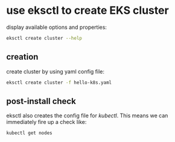 # use eksctl to create EKS cluster

display available options and properties:

```bash
eksctl create cluster --help
```

## creation

create cluster by using yaml config file:

```bash
eksctl create cluster -f hello-k8s.yaml
```

## post-install check

eksctl also creates the config file for _kubectl_. This means we can immediately fire up a check like:

```
kubectl get nodes
```
